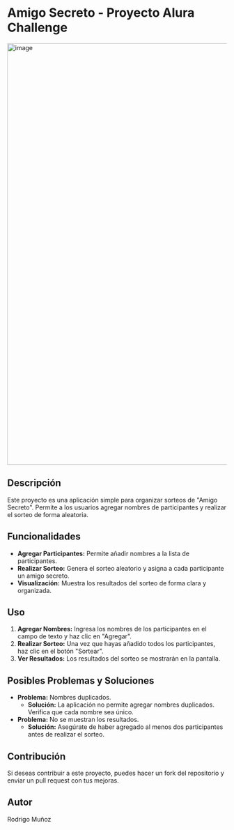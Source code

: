 # Amigo Secreto - Proyecto Alura Challenge

<img width="1891" height="968" alt="image" src="https://github.com/user-attachments/assets/8a51aa14-87d9-458f-822d-a76ee7970430" />


## Descripción

Este proyecto es una aplicación simple para organizar sorteos de "Amigo Secreto". Permite a los usuarios agregar nombres de participantes y realizar el sorteo de forma aleatoria.

## Funcionalidades

-   **Agregar Participantes:** Permite añadir nombres a la lista de participantes.
-   **Realizar Sorteo:** Genera el sorteo aleatorio y asigna a cada participante un amigo secreto.
-   **Visualización:** Muestra los resultados del sorteo de forma clara y organizada.


## Uso

1.  **Agregar Nombres:** Ingresa los nombres de los participantes en el campo de texto y haz clic en "Agregar".
2.  **Realizar Sorteo:** Una vez que hayas añadido todos los participantes, haz clic en el botón "Sortear".
3.  **Ver Resultados:** Los resultados del sorteo se mostrarán en la pantalla.


## Posibles Problemas y Soluciones

-   **Problema:** Nombres duplicados.
    -   **Solución:** La aplicación no permite agregar nombres duplicados. Verifica que cada nombre sea único.
-   **Problema:** No se muestran los resultados.
    -   **Solución:** Asegúrate de haber agregado al menos dos participantes antes de realizar el sorteo.

## Contribución

Si deseas contribuir a este proyecto, puedes hacer un fork del repositorio y enviar un pull request con tus mejoras.

## Autor

Rodrigo Muñoz
